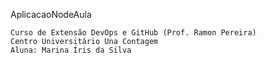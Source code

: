 AplicacaoNodeAula

    Curso de Extensão DevOps e GitHub (Prof. Ramon Pereira)
    Centro Universitário Una Contagem
    Aluna: Marina Íris da Silva
